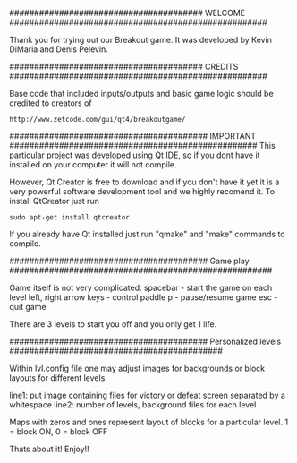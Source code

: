 ####################################### WELCOME ####################################################

Thank you for trying out our Breakout game.
It was developed by Kevin DiMaria and Denis Pelevin.

####################################### CREDITS ####################################################

Base code that included inputs/outputs and basic game logic should be credited to creators of

	http://www.zetcode.com/gui/qt4/breakoutgame/

######################################## IMPORTANT ##################################################
This particular project was developed using Qt IDE, so if you dont have it installed on your computer it will not compile.

However, Qt Creator is free to download and if you don't have it yet it is a very powerful software development tool and we highly recomend it. To install QtCreator just run

	sudo apt-get install qtcreator


If you already have Qt installed just run "qmake" and "make" commands to compile.

######################################## Game play #####################################################

Game itself is not very complicated. 
	spacebar 			- start the game on each level
	left, right arrow keys 		- control paddle
	p				- pause/resume game
	esc				- quit game

There are 3 levels to start you off and you only get 1 life.

######################################## Personalized levels ###########################################

Within lvl.config file one may adjust images for backgrounds or block layouts for different levels.

line1: put image containing files for victory or defeat screen separated by a whitespace
line2: number of levels, background files for each level

Maps with zeros and ones represent layout of blocks for a particular level. 1 = block ON, 0 = block OFF


Thats about it!
Enjoy!!

	
